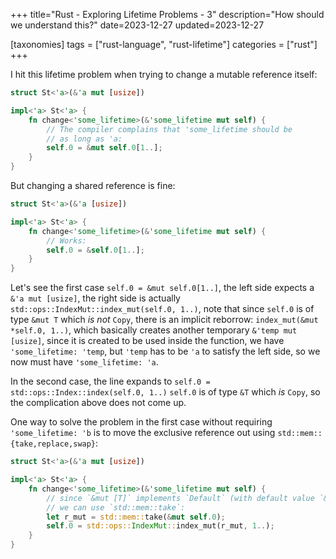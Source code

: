 +++
title="Rust - Exploring Lifetime Problems - 3"
description="How should we understand this?"
date=2023-12-27
updated=2023-12-27

[taxonomies]
tags = ["rust-language", "rust-lifetime"]
categories = ["rust"]
+++

I hit this lifetime problem when trying to change a mutable reference itself:

```rust
struct St<'a>(&'a mut [usize])

impl<'a> St<'a> {
    fn change<'some_lifetime>(&'some_lifetime mut self) {
        // The compiler complains that 'some_lifetime should be
        // as long as 'a:
        self.0 = &mut self.0[1..];
    }
}
```

But changing a shared reference is fine:

```rust
struct St<'a>(&'a [usize])

impl<'a> St<'a> {
    fn change<'some_lifetime>(&'some_lifetime mut self) {
        // Works:
        self.0 = &self.0[1..];
    }
}
```

Let's see the first case `self.0 = &mut self.0[1..]`, the left side expects a `&'a mut [usize]`,
the right side is actually `std::ops::IndexMut::index_mut(self.0, 1..)`, note that since `self.0`
is of type `&mut T` which *is not* `Copy`, there is an implicit reborrow: `index_mut(&mut *self.0, 1..)`,
which basically creates another temporary `&'temp mut [usize]`, since it is created to be used inside
the function, we have `'some_lifetime: 'temp`, but `'temp` has to be `'a` to satisfy the left side, so
we now must have `'some_lifetime: 'a`.

In the second case, the line expands to `self.0 = std::ops::Index::index(self.0, 1..)` `self.0` is of type
`&T` which *is* `Copy`, so the complication above does not come up.

One way to solve the problem in the first case without requiring `'some_lifetime: 'b` is to move the exclusive
reference out using `std::mem::{take,replace,swap}`:

```rust
struct St<'a>(&'a mut [usize])

impl<'a> St<'a> {
    fn change<'some_lifetime>(&'some_lifetime mut self) {
        // since `&mut [T]` implements `Default` (with default value `&mut []`),
        // we can use `std::mem::take`:
        let r_mut = std::mem::take(&mut self.0);
        self.0 = std::ops::IndexMut::index_mut(r_mut, 1..);
    }
}
```
